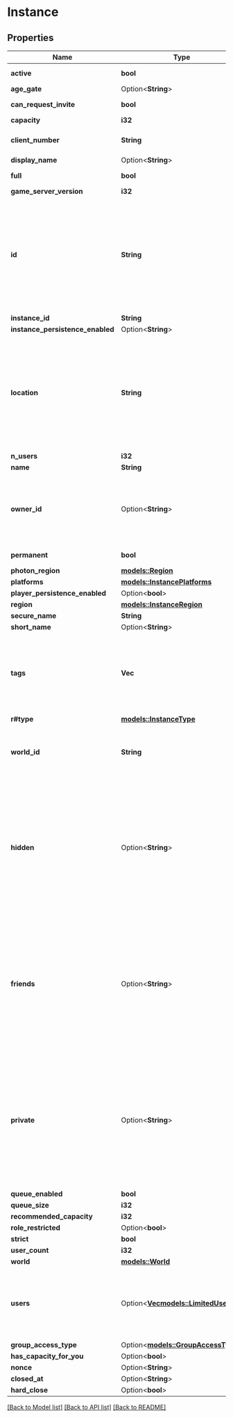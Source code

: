 # Instance

## Properties

Name | Type | Description | Notes
------------ | ------------- | ------------- | -------------
**active** | **bool** |  | [default to true]
**age_gate** | Option<**String**> |  | [optional]
**can_request_invite** | **bool** |  | [default to true]
**capacity** | **i32** |  | 
**client_number** | **String** | Always returns \"unknown\". | 
**display_name** | Option<**String**> |  | 
**full** | **bool** |  | [default to false]
**game_server_version** | **i32** |  | 
**id** | **String** | InstanceID can be \"offline\" on User profiles if you are not friends with that user and \"private\" if you are friends and user is in private instance. | 
**instance_id** | **String** |  | 
**instance_persistence_enabled** | Option<**String**> |  | 
**location** | **String** | InstanceID can be \"offline\" on User profiles if you are not friends with that user and \"private\" if you are friends and user is in private instance. | 
**n_users** | **i32** |  | 
**name** | **String** |  | 
**owner_id** | Option<**String**> | A groupId if the instance type is \"group\", null if instance type is public, or a userId otherwise | [optional]
**permanent** | **bool** |  | [default to false]
**photon_region** | [**models::Region**](Region.md) |  | 
**platforms** | [**models::InstancePlatforms**](InstancePlatforms.md) |  | 
**player_persistence_enabled** | Option<**bool**> |  | 
**region** | [**models::InstanceRegion**](InstanceRegion.md) |  | 
**secure_name** | **String** |  | 
**short_name** | Option<**String**> |  | [optional]
**tags** | **Vec<String>** | The tags array on Instances usually contain the language tags of the people in the instance.  | 
**r#type** | [**models::InstanceType**](InstanceType.md) |  | 
**world_id** | **String** | WorldID be \"offline\" on User profiles if you are not friends with that user. | 
**hidden** | Option<**String**> | A users unique ID, usually in the form of `usr_c1644b5b-3ca4-45b4-97c6-a2a0de70d469`. Legacy players can have old IDs in the form of `8JoV9XEdpo`. The ID can never be changed. | [optional]
**friends** | Option<**String**> | A users unique ID, usually in the form of `usr_c1644b5b-3ca4-45b4-97c6-a2a0de70d469`. Legacy players can have old IDs in the form of `8JoV9XEdpo`. The ID can never be changed. | [optional]
**private** | Option<**String**> | A users unique ID, usually in the form of `usr_c1644b5b-3ca4-45b4-97c6-a2a0de70d469`. Legacy players can have old IDs in the form of `8JoV9XEdpo`. The ID can never be changed. | [optional]
**queue_enabled** | **bool** |  | 
**queue_size** | **i32** |  | 
**recommended_capacity** | **i32** |  | 
**role_restricted** | Option<**bool**> |  | [optional]
**strict** | **bool** |  | 
**user_count** | **i32** |  | 
**world** | [**models::World**](World.md) |  | 
**users** | Option<[**Vec<models::LimitedUser>**](LimitedUser.md)> | The users field is present on instances created by the requesting user. | [optional]
**group_access_type** | Option<[**models::GroupAccessType**](GroupAccessType.md)> |  | [optional]
**has_capacity_for_you** | Option<**bool**> |  | [optional]
**nonce** | Option<**String**> |  | [optional]
**closed_at** | Option<**String**> |  | [optional]
**hard_close** | Option<**bool**> |  | [optional]

[[Back to Model list]](../README.md#documentation-for-models) [[Back to API list]](../README.md#documentation-for-api-endpoints) [[Back to README]](../README.md)


